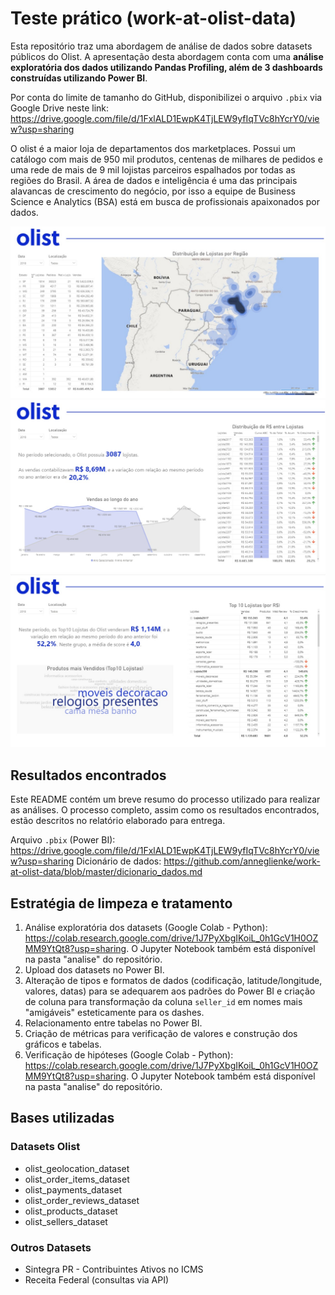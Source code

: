 # Teste prático (work-at-olist-data)

Esta repositório traz uma abordagem de análise de dados sobre datasets públicos do Olist. A apresentação desta abordagem conta com uma **análise exploratória dos dados utilizando Pandas Profiling, além de 3 dashboards construídas utilizando Power BI**. 

Por conta do limite de tamanho do GitHub, disponibilizei o arquivo `.pbix` via Google Drive neste link: https://drive.google.com/file/d/1FxlALD1EwpK4TjLEW9yfIqTVc8hYcrY0/view?usp=sharing

O olist é a maior loja de departamentos dos marketplaces. Possui um catálogo com mais de 950 mil produtos, centenas de milhares de pedidos e uma rede de mais de 9 mil lojistas parceiros espalhados por todas as regiões do Brasil. A área de dados e inteligência é uma das principais alavancas de crescimento do negócio, por isso a equipe de Business Science e Analytics (BSA) está em busca de profissionais apaixonados por dados.

![Mapa](images/print1.jpeg)
![Curva ABC](images/print2.jpeg)
![Top 10](images/print3.jpeg)

## Resultados encontrados

Este README contém um breve resumo do processo utilizado para realizar as análises. O processo completo, assim como os resultados encontrados, estão descritos no relatório elaborado para entrega.

Arquivo `.pbix` (Power BI): https://drive.google.com/file/d/1FxlALD1EwpK4TjLEW9yfIqTVc8hYcrY0/view?usp=sharing
Dicionário de dados: https://github.com/anneglienke/work-at-olist-data/blob/master/dicionario_dados.md

## Estratégia de limpeza e tratamento

1. Análise exploratória dos datasets (Google Colab - Python): https://colab.research.google.com/drive/1J7PyXbgIKoiL_0h1GcV1H0OZMM9YtQt8?usp=sharing. O Jupyter Notebook também está disponível na pasta "analise" do repositório. 
2. Upload dos datasets no Power BI.
3. Alteração de tipos e formatos de dados (codificação, latitude/longitude, valores, datas) para se adequarem aos padrões do Power BI e criação de coluna para transformação da coluna `seller_id` em nomes mais "amigáveis" esteticamente para os dashes.
4. Relacionamento entre tabelas no Power BI.
5. Criação de métricas para verificação de valores e construção dos gráficos e tabelas.
6. Verificação de hipóteses (Google Colab - Python): https://colab.research.google.com/drive/1J7PyXbgIKoiL_0h1GcV1H0OZMM9YtQt8?usp=sharing. O Jupyter Notebook também está disponível na pasta "analise" do repositório. 

## Bases utilizadas

### Datasets Olist
- olist_geolocation_dataset
- olist_order_items_dataset
- olist_payments_dataset
- olist_order_reviews_dataset
- olist_products_dataset
- olist_sellers_dataset

### Outros Datasets
- Sintegra PR - Contribuintes Ativos no ICMS
- Receita Federal (consultas via API)
